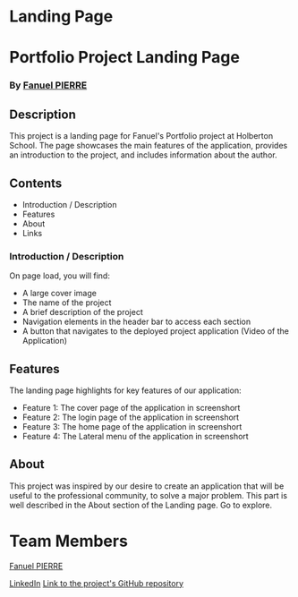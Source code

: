 # Landing Page

# Portfolio Project Landing Page
### By [Fanuel PIERRE](https://www.github.com/Fpierr)

## Description
This project is a landing page for Fanuel's Portfolio project at Holberton School. The page showcases the main features of the application, provides an introduction to the project, and includes information about the author.

## Contents
- Introduction / Description
- Features
- About
- Links

### Introduction / Description
On page load, you will find:
- A large cover image
- The name of the project
- A brief description of the project
- Navigation elements in the header bar to access each section
- A button that navigates to the deployed project application (Video of the Application)

## Features
The landing page highlights for key features of our application:
- Feature 1: The cover page of the application in screenshort
- Feature 2: The login page of the application in screenshort
- Feature 3: The home page of the application in screenshort
- Feature 4: The Lateral menu of the application in screenshort

## About
This project was inspired by our desire to create an application that will be useful to the professional community, to solve a major problem. This part is well described in the About section of the Landing page. Go to explore.

# Team Members
[Fanuel PIERRE](https://www.github.com/Fpierr)

[LinkedIn](https://www.linkedin.com/in/fanuel-pierre-160600259/)
[Link to the project's GitHub repository](https://github.com/Fpierr/portfolio-landing_page)